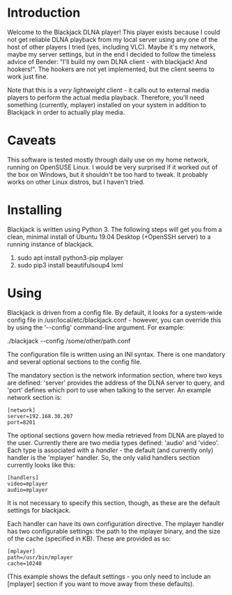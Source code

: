 Introduction
============

Welcome to the Blackjack DLNA player!  This player exists because I could not
get reliable DLNA playback from my local server using any one of the host of
other players I tried (yes, including VLC).  Maybe it's my network, maybe my
server settings, but in the end I decided to follow the timeless advice of
Bender: "I'll build my own DLNA client - with blackjack!  And hookers!".  The
hookers are not yet implemented, but the client seems to work just fine.

Note that this is a _very lightweight_ client - it calls out to external media
players to perform the actual media playback.  Therefore, you'll need
something (currently, mplayer) installed on your system in addition to
Blackjack in order to actually play media.

Caveats
=======

This software is tested mostly through daily use on my home network, running
on OpenSUSE Linux.  I would be very surprised if it worked out of the box on
Windows, but it shouldn't be too hard to tweak.  It probably works on other
Linux distros, but I haven't tried.

Installing
==========
Blackjack is written using Python 3.  The following steps will get you from a
clean, minimal install of Ubuntu 19.04 Desktop (+OpenSSH server) to a running
instance of blackjack.

1. sudo apt install python3-pip mplayer
2. sudo pip3 install beautifulsoup4 lxml


Using
=====

Blackjack is driven from a config file.  By default, it looks for a
system-wide config file in /usr/local/etc/blackjack.conf - however, you can
override this by using the '--config' command-line argument.  For example:

./blackjack --config /some/other/path.conf

The configuration file is written using an INI syntax.  There is one mandatory
and several optional sections to the config file.

The mandatory section is the network information section, where two keys are
defined: 'server' provides the address of the DLNA server to query, and 'port'
defines which port to use when talking to the server.  An example network
section is:

    [network]
    server=192.168.30.207
    port=8201

The optional sections govern how media retrieved from DLNA are played to the
user.  Currently there are two media types defined: 'audio' and 'video'.  Each
type is associated with a _handler_ - the default (and currently only) handler
is the 'mplayer' handler.  So, the only valid handlers section currently looks
like this:

    [handlers]
    video=mplayer
    audio=mplayer

It is not necessary to specify this section, though, as these are the default
settings for blackjack.

Each handler can have its own configuration directive.  The mplayer handler
has two configurable settings: the path to the mplayer binary, and the size of
the cache (specified in KB).  These are provided as so:

    [mplayer]
    path=/usr/bin/mplayer
    cache=10240

(This example shows the default settings - you only need to include an
[mplayer] section if you want to move away from these defaults).

